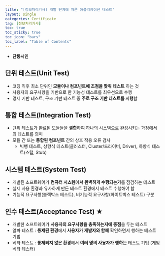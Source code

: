 ```yaml
---
title: "[정보처리기사] 개발 단계에 따른 애플리케이션 테스트"
layout: single
categories: Certificate
tag: [정보처리기사]
toc: true
toc_sticky: true
toc_icon: "bars"
toc_label: "Table of Contents"
---
```


- **단통시인**

## 단위 테스트(Unit Test)
- 코딩 직후 최소 단위인 **모듈이나 컴포넌트에 초점을 맞춰 테스트** 하는 것
- 사용자의 요구사항을 기반으로 한 기능성 테스트를 최우선으로 수행
- 명세 기반 테스트, 구조 기반 테스트 중 **주로 구조 기반 테스트를 시행**함

## 통합 테스트(Integration Test)
- 단위 테스트가 완료된 모듈들을 **결합**하여 하나의 시스템으로 완성시키는 과정에서의 테스트를 의미
- 모듈 간 또는 **통합된 컴포넌트** 간의 상호 작용 오류 검사
  - 빅뱅 테스트, 상향식 테스트(클러스터, Cluster/드라이버, Driver), 하향식 테스트(스텁, Stub)

## 시스템 테스트(System Test)
- 개발된 소프트웨어가 **컴퓨터 시스템에서 완벽하게 수행되는가**를 점검하는 테스트
- 실제 사용 환경과 유사하게 만든 테스트 환경에서 테스트 수행해야 함
- 기능적 요구사항(블랙박스 테스트), 비기능적 요구사항(화이트박스 테스트) 구분

## 인수 테스트(Acceptance Test) ★
- 개발한 소프트웨어가 **사용자의 요구사항을 충족하는지에 중점**을 두는 테스트
- 알파 테스트 : **통제된 환경**에서 **사용자가 개발자와 함께** 확인하면서 행하는 테스트 기법
- 베타 테스트 : **통제되지 않은 환경**에서 **여러 명의 사용자가 행하는** 테스트 기법
(게임 베타 테스터)